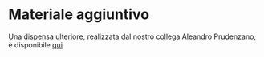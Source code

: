 # Materiale aggiuntivo
Una dispensa ulteriore, realizzata dal nostro collega Aleandro Prudenzano, è disponibile [qui](https://github.com/drw0if/Appunti/tree/main/Crittografia)
